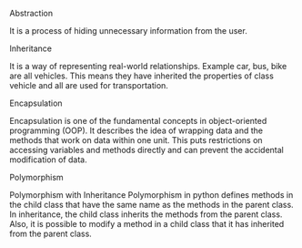 Abstraction

It is a process of hiding unnecessary information from the user.


Inheritance

It is a way of representing real-world relationships. Example car, bus, bike are all vehicles. This means they have inherited the properties of class vehicle and all are used for transportation.


Encapsulation

Encapsulation is one of the fundamental concepts in object-oriented programming (OOP). It describes the idea of wrapping data and the methods that work on data within one unit. This puts restrictions on accessing variables and methods directly and can prevent the accidental modification of data.


Polymorphism

Polymorphism with Inheritance
Polymorphism in python defines methods in the child class that have the same name as the methods in the parent class. In inheritance, the child class inherits the methods from the parent class. Also, it is possible to modify a method in a child class that it has inherited from the parent class.